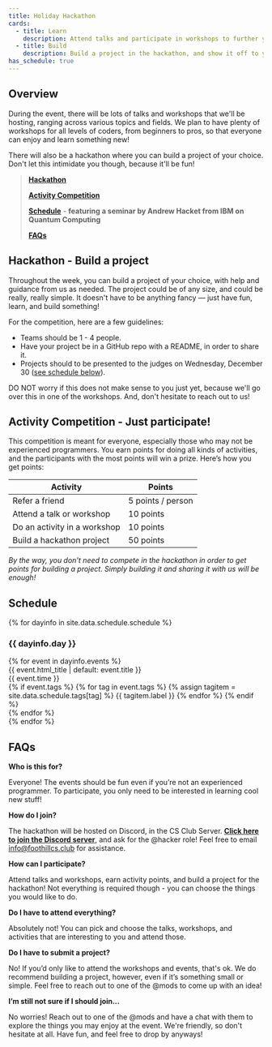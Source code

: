 ```yaml
---
title: Holiday Hackathon
cards:
  - title: Learn
    description: Attend talks and participate in workshops to further your coding skills, earn points, and win cool prizes! There's a lot to explore.
  - title: Build
    description: Build a project in the hackathon, and show it off to your friends! Do it just for fun, or compete with teams of 1 - 4 people for prizes!
has_schedule: true
---
```


## Overview

During the event, there will be lots of talks and workshops that we'll be hosting, ranging across various topics and fields. We plan to have plenty of workshops for all levels of coders, from beginners to pros, so that everyone can enjoy and learn something new!

There will also be a hackathon where you can build a project of your choice. Don't let this intimidate you though, because it'll be fun!

> [**Hackathon**](#hackathon---build-a-project)
>
> [**Activity Competition**](#activity-competition---just-participate)
>
> [**Schedule**](#schedule) - **featuring a seminar by Andrew Hacket from IBM on Quantum Computing**
>
> [**FAQs**](#faqs)

## Hackathon - Build a project

Throughout the week, you can build a project of your choice, with help and guidance from us as needed. The project could be of any size, and could be really, really simple. It doesn't have to be anything fancy — just have fun, learn, and build something!

For the competition, here are a few guidelines:

- Teams should be 1 - 4 people.
- Have your project be in a GitHub repo with a README, in order to share it.
- Projects should to be presented to the judges on Wednesday, December 30 ([see schedule below](#schedule)).

DO NOT worry if this does not make sense to you just yet, because we'll go over this in one of the workshops. And, don't hesitate to reach out to us!

## Activity Competition - Just participate!

This competition is meant for everyone, especially those who may not be experienced programmers. You earn points for doing all kinds of activities, and the participants with the most points will win a prize. Here’s how you get points:

| Activity                     | Points            |
|------------------------------|-------------------|
| Refer a friend               | 5 points / person |
| Attend a talk or workshop    | 10 points         |
| Do an activity in a workshop | 10 points         |
| Build a hackathon project    | 50 points         |

*By the way, you don't need to compete in the hackathon in order to get points for building a project. Simply building it and sharing it with us will be enough!*

## Schedule

<div class="schedule">
  {% for dayinfo in site.data.schedule.schedule %}
  <div class="day-container">
    <h3>{{ dayinfo.day }}</h3>
    {% for event in dayinfo.events %}
    <div class="event">
      <div class="title">
        {{ event.html_title | default: event.title }}
      </div>
      <div class="details-container">
        <div class="time">{{ event.time }}</div>
        <div class="tags">
          {% if event.tags %}
            {% for tag in event.tags %}
              {% assign tagitem = site.data.schedule.tags[tag] %}
              <span class="tag" style="background-color: {{ tagitem.color }}">{{ tagitem.label }}</span>
            {% endfor %}
          {% endif %}
        </div>
      </div>
    </div>
    {% endfor %}
  </div>
  {% endfor %}
</div>

## FAQs

**Who is this for?**

Everyone! The events should be fun even if you’re not an experienced programmer. To participate, you only need to be interested in learning cool new stuff!

**How do I join?**

The hackathon will be hosted on Discord, in the CS Club Server. [**Click here to join the Discord server**](https://discord.com/invite/graRNeE), and ask for the @hacker role! Feel free to email [info@foothillcs.club](mailto:info@foothillcs.club) for assistance.

**How can I participate?**

Attend talks and workshops, earn activity points, and build a project for the hackathon! Not everything is required though - you can choose the things you would like to do.

**Do I have to attend everything?**

Absolutely not! You can pick and choose the talks, workshops, and activities that are interesting to you and attend those.

**Do I have to submit a project?**

No! If you’d only like to attend the workshops and events, that's ok. We do recommend building a project, however, even if it’s something small or simple. Feel free to reach out to one of the @mods to come up with an idea!

**I’m still not sure if I should join…**

No worries! Reach out to one of the @mods and have a chat with them to explore the things you may enjoy at the event. We're friendly, so don't hesitate at all. Have fun, and feel free to drop by anyways!
